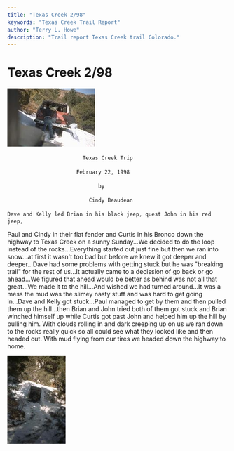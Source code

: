 ```yaml
---
title: "Texas Creek 2/98"
keywords: "Texas Creek Trail Report"
author: "Terry L. Howe"
description: "Trail report Texas Creek trail Colorado."
---
```


# Texas Creek 2/98

![Dave getting some help on Texas Creek](tc980201.jpg)

                            Texas Creek Trip

                          February 22, 1998

                                 by

                              Cindy Beaudean

	Dave and Kelly led Brian in his black jeep, quest John in his red jeep,
Paul and Cindy in their flat fender and Curtis in his Bronco down the
highway to Texas Creek on a sunny Sunday...We decided to do the loop
instead of the rocks...Everything started out just fine but then we ran
into snow...at first it wasn't too bad but before we knew it got deeper and
deeper...Dave had some problems with getting stuck but he was "breaking
trail" for the rest of us...It actually came to a decission of go back or
go ahead...We figured that ahead would be better as behind
was not all that great...We made it to the hill...And wished we had turned
around...It was a mess the mud was the slimey nasty stuff and was hard to
get going in...Dave and Kelly got stuck...Paul managed to get by them and
then pulled them up the hill...then Brian and John tried both of them got
stuck and Brian winched himself up while Curtis got past John and helped
him up the hill by pulling him.  With clouds rolling in and dark creeping
up on us we ran down to the rocks really quick so all could see what they
looked like and then headed out. With mud flying from our tires we headed
down the highway to home.  

![Paul working the snow on Texas Creek](tc980202.jpg)
